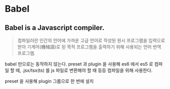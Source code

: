 # Babel

## Babel is a Javascript compiler.

> 컴파일러란 인간의 언어에 가까운 고급 언어로 작성된 원시 프로그램을 입력으로 받아 기계어(機械語)로 된 목적 프로그램을 출력하기 위해 사용되는 언어 번역 프로그램.

babel 만으로는 동작하지 않는다. preset 과 plugin 을 사용해 es6 에서 es5 로 컴파일 할 때, .jsx/tsx(ts) 를 js 파일로 변환해야 할 때 등등 컴파일을 위해 사용한다. 

preset 을 사용해 plugin 그룹으로 한 번에 설치